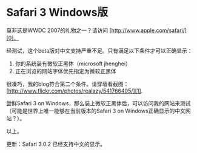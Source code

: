 # Safari 3 Windows版

莫非这是WWDC 2007的礼物之一？请访问 [http://www.apple.com/safari/][0]。

经测试，这个beta版对中文支持严重不足。只有满足以下条件才可以正确显示：

1. 你的系统装有微软正黑体（microsoft jhenghei）
2. 正在浏览的网站字体优先指定为微软正黑体

很凑巧，我的blog符合第二个条件。请穿墙看截图：[http://www.flickr.com/photos/realazy/541766405/][1].

尝鲜Safari 3 on Windows，那么装上微软正黑体后，可以访问我的网站来测试（可能是世界上唯一能够在当前版本的Safari 3 on Windows正确显示的中文网站？）。

以上。

更新：Safari 3.0.2 已经支持中文的显示。

[0]: http://www.apple.com/safari/
[1]: http://www.flickr.com/photos/realazy/541766405/
